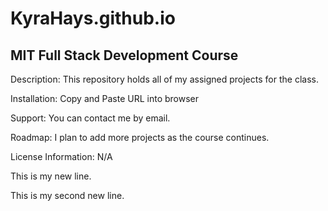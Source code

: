 # KyraHays.github.io

## MIT Full Stack Development Course

Description: This repository holds all of my assigned projects for the class.

Installation: Copy and Paste URL into browser

Support: You can contact me by email.

Roadmap: I plan to add more projects as the course continues. 

License Information: N/A

This is my new line. 

This is my second new line.
